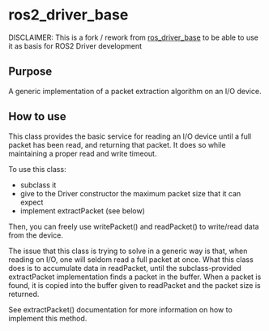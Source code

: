 # ros2_driver_base

DISCLAIMER: This is a fork / rework from [ros_driver_base](https://github.com/Brazilian-Institute-of-Robotics/ros_driver_base) to be able to use it as basis for ROS2 Driver development

## Purpose

A generic implementation of a packet extraction algorithm on an I/O device.

## How to use

This class provides the basic service for reading an I/O device until a full
packet has been read, and returning that packet. It does so while maintaining
a proper read and write timeout.

To use this class:
- subclass it
- give to the Driver constructor the maximum packet size that it can expect
- implement extractPacket (see below)

Then, you can freely use writePacket() and readPacket() to write/read data from
the device.

The issue that this class is trying to solve in a generic way is that, when
reading on I/O, one will seldom read a full packet at once. What this class
does is to accumulate data in readPacket, until the subclass-provided
extractPacket implementation finds a packet in the buffer. When a packet is
found, it is copied into the buffer given to readPacket and the packet size
is returned.

See extractPacket() documentation for more information on how to implement this method.